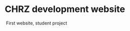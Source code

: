 # CHRZ development website
<img src="https://eapi.pcloud.com/getpubthumb?code=XZJqfzZoaBrArhSCMSFgtPLUxWe0RwxMp07&linkpassword=undefined&size=1315x437&crop=0&type=auto" alt="">
First website, student project
